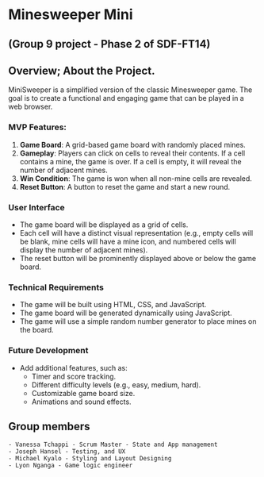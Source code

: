# Minesweeper Mini

## (Group 9 project - Phase 2 of SDF-FT14)

## Overview; About the Project.

MiniSweeper is a simplified version of the classic Minesweeper game. The goal is to create a functional and engaging game that can be played in a web browser.

### MVP Features:

1. **Game Board**: A grid-based game board with randomly placed mines.
2. **Gameplay**: Players can click on cells to reveal their contents. If a cell contains a mine, the game is over. If a cell is empty, it will reveal the number of adjacent mines.
3. **Win Condition**: The game is won when all non-mine cells are revealed.
4. **Reset Button**: A button to reset the game and start a new round.

### User Interface

- The game board will be displayed as a grid of cells.
- Each cell will have a distinct visual representation (e.g., empty cells will be blank, mine cells will have a mine icon, and numbered cells will display the number of adjacent mines).
- The reset button will be prominently displayed above or below the game board.

### Technical Requirements

- The game will be built using HTML, CSS, and JavaScript.
- The game board will be generated dynamically using JavaScript.
- The game will use a simple random number generator to place mines on the board.


### Future Development

- Add additional features, such as:
    - Timer and score tracking.
    - Different difficulty levels (e.g., easy, medium, hard).
    - Customizable game board size.
    - Animations and sound effects.
    
## Group members

    - Vanessa Tchappi - Scrum Master - State and App management
    - Joseph Hansel - Testing, and UX
    - Michael Kyalo - Styling and Layout Designing
    - Lyon Nganga - Game logic engineer